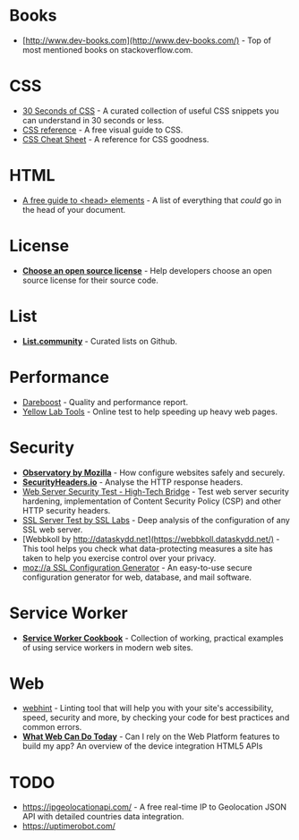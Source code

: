 # Books
* [http://www.dev-books.com](http://www.dev-books.com/) - Top of most mentioned books on stackoverflow.com.

# CSS 
* [30 Seconds of CSS](https://30-seconds.github.io/30-seconds-of-css/#system-font-stack) - A curated collection of useful CSS snippets you can understand in 30 seconds or less.
* [CSS reference](https://cssreference.io/) - A free visual guide to CSS.
* [CSS Cheat Sheet](https://adam-marsden.co.uk/css-cheat-sheet) - A reference for CSS goodness.

# HTML
* [A free guide to \<head> elements](https://gethead.info/) - A list of everything that *could* go in the head of your document.

# License
* **[Choose an open source license](https://choosealicense.com/)** - Help developers choose an open source license for their source code.

# List
* **[List.community](https://list.community/)** - Curated lists on Github.

# Performance
* [Dareboost](https://www.dareboost.com/en/report/5a5166ad0cf263e8dc8b73af) - Quality and performance report.
* [Yellow Lab Tools](https://yellowlab.tools) - Online test to help speeding up heavy web pages.

# Security
* **[Observatory by Mozilla](https://observatory.mozilla.org/)** - How configure  websites safely and securely.
* **[SecurityHeaders.io](https://securityheaders.io/)** - Analyse the HTTP response headers.
* [Web Server Security Test - High-Tech Bridge](https://www.htbridge.com/websec/) - Test web server security hardening, implementation of Content Security Policy (CSP) and other HTTP security headers.
* [SSL Server Test by SSL Labs](https://www.ssllabs.com/ssltest/analyze.html) -  Deep analysis of the configuration of any SSL web server.
* [Webbkoll by http://dataskydd.net](https://webbkoll.dataskydd.net/) - This tool helps you check what data-protecting measures a site has taken to help you exercise control over your privacy.
* [moz://a SSL Configuration Generator](https://ssl-config.mozilla.org) - An easy-to-use secure configuration generator for web, database, and mail software.

# Service Worker
* **[Service Worker Cookbook](https://serviceworke.rs/)** - Collection of working, practical examples of using service workers in modern web sites.

# Web
* [webhint](https://webhint.io/scanner/14fb9213-b392-41a3-8d57-2d3b40f98a3e) - Linting tool that will help you with your site's accessibility, speed, security and more, by checking your code for best practices and common errors.
* **[What Web Can Do Today](https://whatwebcando.today/)** - Can I rely on the Web Platform features to build my app? An overview of the device integration HTML5 APIs

# TODO
* https://ipgeolocationapi.com/ - A free real-time IP to Geolocation JSON API with detailed countries data integration.
* https://uptimerobot.com/
